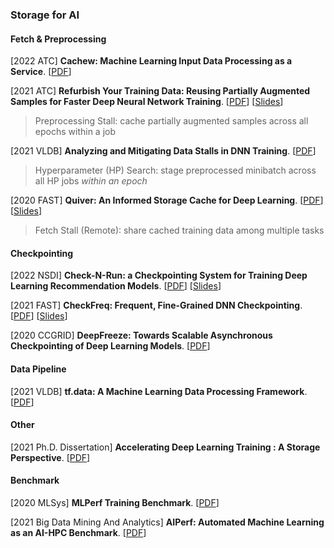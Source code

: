### Storage for AI

#### Fetch & Preprocessing

[2022 ATC] **Cachew: Machine Learning Input Data Processing as a Service**. [[PDF](https://www.usenix.org/system/files/atc22-graur.pdf)]

[2021 ATC] **Refurbish Your Training Data: Reusing Partially Augmented Samples for Faster Deep Neural Network Training**. [[PDF](https://www.usenix.org/system/files/atc21-lee.pdf)] [[Slides](https://www.usenix.org/system/files/atc21_slides_lee.pdf)]

> Preprocessing Stall: cache partially augmented samples across all epochs within a job

[2021 VLDB] **Analyzing and Mitigating Data Stalls in DNN Training**. [[PDF](http://www.vldb.org/pvldb/vol14/p771-mohan.pdf)]

> Hyperparameter (HP) Search: stage preprocessed minibatch across all HP jobs *within an epoch*

[2020 FAST] **Quiver: An Informed Storage Cache for Deep Learning**. [[PDF](https://www.usenix.org/system/files/fast20-kumar.pdf)] [[Slides](https://www.usenix.org/sites/default/files/conference/protected-files/fast20_slides_kumar.pdf)]

> Fetch Stall (Remote): share cached training data among multiple tasks

#### Checkpointing

[2022 NSDI] **Check-N-Run: a Checkpointing System for Training Deep Learning Recommendation Models**. [[PDF](https://www.usenix.org/system/files/nsdi22-paper-eisenman.pdf)] [[Slides](https://www.usenix.org/system/files/nsdi22_slides_eisenman.pdf)]

[2021 FAST] **CheckFreq: Frequent, Fine-Grained DNN Checkpointing**. [[PDF](https://www.usenix.org/system/files/fast21-mohan.pdf)] [[Slides](https://www.usenix.org/sites/default/files/conference/protected-files/fast21_slides_mohan.pdf)]

[2020 CCGRID] **DeepFreeze: Towards Scalable Asynchronous Checkpointing of Deep Learning Models**. [[PDF](https://web.cels.anl.gov/~woz/papers/DeepFreeze_2020.pdf)]

#### Data Pipeline

[2021 VLDB] **tf.data: A Machine Learning Data Processing Framework**. [[PDF](http://www.vldb.org/pvldb/vol14/p2945-klimovic.pdf)]

#### Other

[2021 Ph.D. Dissertation] **Accelerating Deep Learning Training : A Storage Perspective**. [[PDF](https://repositories.lib.utexas.edu/bitstream/handle/2152/115131/MOHAN-DISSERTATION-2021.pdf)]

#### Benchmark

[2020 MLSys] **MLPerf Training Benchmark**. [[PDF](https://proceedings.mlsys.org/paper/2020/file/02522a2b2726fb0a03bb19f2d8d9524d-Paper.pdf)]

[2021 Big Data Mining And Analytics] **AIPerf: Automated Machine Learning as an AI-HPC Benchmark**. [[PDF](https://ieeexplore.ieee.org/stamp/stamp.jsp?tp=&arnumber=9430136)]